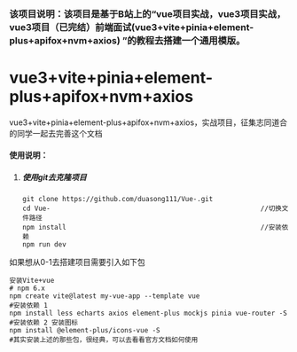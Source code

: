 
### 该项目说明：该项目是基于B站上的“vue项目实战，vue3项目实战，vue3项目（已完结）前端面试(vue3+vite+pinia+element-plus+apifox+nvm+axios) ”的教程去搭建一个通用模版。

# vue3+vite+pinia+element-plus+apifox+nvm+axios
vue3+vite+pinia+element-plus+apifox+nvm+axios，实战项目，征集志同道合的同学一起去完善这个文档

#### 使用说明：

1. ##### 使用git去克隆项目

   ```
   git clone https://github.com/duasong111/Vue-.git  
   cd Vue-                                                     //切换文件路径
   npm install                                                 //安装依赖
   npm run dev  
   
   ```

如果想从0-1去搭建项目需要引入如下包

```
安装Vite+vue
# npm 6.x
npm create vite@latest my-vue-app --template vue
#安装依赖 1
npm install less echarts axios element-plus mockjs pinia vue-router -S
#安装依赖 2 安装图标
npm install @element-plus/icons-vue -S
#其实安装上述的那些包，很经典，可以去看看官方文档如何使用
```

